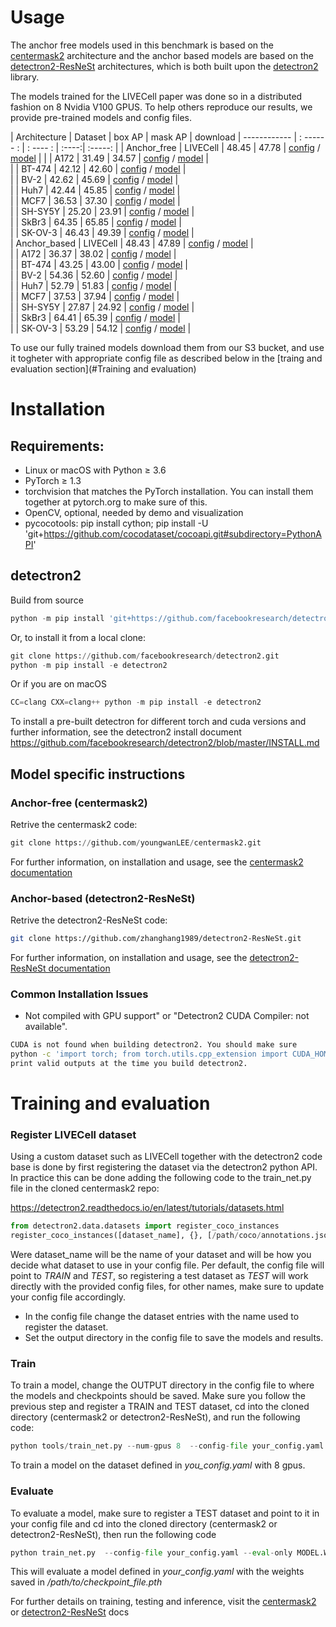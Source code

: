 # Usage

The anchor free models used in this benchmark is based on the [centermask2](https://github.com/youngwanLEE/centermask2#evaluation) architecture and the anchor based models are 
based on the [detectron2-ResNeSt](https://github.com/chongruo/detectron2-ResNeSt/blob/resnest/GETTING_STARTED.md) architectures, 
which is both built upon the [detectron2](https://github.com/facebookresearch/detectron2) library.

The models trained for the LIVECell paper was done so in a distributed fashion on 8 Nvidia V100 GPUS.
To help others reproduce our results, we provide pre-trained models and config files.


| Architecture    | Dataset | box AP | mask AP | download 
| ------------ | : ------ : | : ---- : | :----:| :-----: | 
| Anchor_free  | LIVECell | 48.45 | 47.78 | [config](https://github.com/sartorius-research/LIVECell/blob/main/model/anchor_free/livecell_config.yaml) / [model]() |
|          | A172 | 31.49 | 34.57 | [config](https://github.com/sartorius-research/LIVECell/blob/main/model/anchor_free/a172_config.yaml) / [model]() |  
|          | BT-474 | 42.12 | 42.60 | [config](https://github.com/sartorius-research/LIVECell/blob/main/model/anchor_free/bt474_config.yaml) / [model]() |  
|          | BV-2 | 42.62 | 45.69 | [config](https://github.com/sartorius-research/LIVECell/blob/main/model/anchor_free/bv2_config.yaml) / [model]() |  
|          | Huh7 | 42.44 | 45.85 | [config](https://github.com/sartorius-research/LIVECell/blob/main/model/anchor_free/huh7_config.yaml) / [model]() |  
|          | MCF7 | 36.53 | 37.30 | [config](https://github.com/sartorius-research/LIVECell/blob/main/model/anchor_free/mcf7_config.yaml) / [model]() |  
|          | SH-SY5Y | 25.20 | 23.91 | [config](https://github.com/sartorius-research/LIVECell/blob/main/model/anchor_free/shsy5y_config.yaml) / [model]() |  
|          | SkBr3 | 64.35 | 65.85 | [config](https://github.com/sartorius-research/LIVECell/blob/main/model/anchor_free/skbr3_config.yaml) / [model]() |  
|          | SK-OV-3 | 46.43 | 49.39 | [config](https://github.com/sartorius-research/LIVECell/blob/main/model/anchor_free/livecell_config.yaml) / [model]() |  
| Anchor_based | LIVECell | 48.43 | 47.89 | [config](https://github.com/sartorius-research/LIVECell/blob/main/model/anchor_based/livecell_config.yaml) / [model]() |  
|          | A172 | 36.37 | 38.02 | [config](https://github.com/sartorius-research/LIVECell/blob/main/model/anchor_based/a172_config.yaml) / [model]() |  
|          | BT-474 | 43.25 | 43.00 | [config](https://github.com/sartorius-research/LIVECell/blob/main/model/anchor_based/bt474_config.yaml) / [model]() |  
|          | BV-2 | 54.36 | 52.60 | [config](https://github.com/sartorius-research/LIVECell/blob/main/model/anchor_based/bv2_config.yaml) / [model]() |  
|          | Huh7 | 52.79 | 51.83 | [config](https://github.com/sartorius-research/LIVECell/blob/main/model/anchor_based/huh7_config.yaml) / [model]() |  
|          | MCF7 | 37.53 | 37.94 | [config](https://github.com/sartorius-research/LIVECell/blob/main/model/anchor_based/mcf7_config.yaml) / [model]() |  
|          | SH-SY5Y | 27.87 | 24.92 | [config](https://github.com/sartorius-research/LIVECell/blob/main/model/anchor_based/shsy5y_config.yaml) / [model]() |  
|          | SkBr3 | 64.41 | 65.39 | [config](https://github.com/sartorius-research/LIVECell/blob/main/model/anchor_based/skbr3_config.yaml) / [model]() |  
|          | SK-OV-3 | 53.29 | 54.12 | [config](https://github.com/sartorius-research/LIVECell/blob/main/model/anchor_based/skov3_config.yaml) / [model]() |  



To use our fully trained models download them from our S3 bucket, and use it togheter with appropriate config file as 
described below in the [traing and evaluation section](#Training and evaluation)


# Installation

## Requirements:

- Linux or macOS with Python ≥ 3.6
- PyTorch ≥ 1.3
- torchvision that matches the PyTorch installation. You can install them together at pytorch.org to make sure of this.
- OpenCV, optional, needed by demo and visualization
- pycocotools: pip install cython; pip install -U 'git+https://github.com/cocodataset/cocoapi.git#subdirectory=PythonAPI'
## detectron2

Build from source
````python
python -m pip install 'git+https://github.com/facebookresearch/detectron2.git'
````

Or, to install it from a local clone:
````python
git clone https://github.com/facebookresearch/detectron2.git
python -m pip install -e detectron2
````


Or if you are on macOS
````python
CC=clang CXX=clang++ python -m pip install -e detectron2
````


To install a pre-built detectron for different torch and cuda versions and further information, see the detectron2 install document
https://github.com/facebookresearch/detectron2/blob/master/INSTALL.md

## Model specific instructions

### Anchor-free (centermask2)
Retrive the centermask2 code:
````python
git clone https://github.com/youngwanLEE/centermask2.git
````

For further information, on installation and usage, see the [centermask2 documentation](https://github.com/youngwanLEE/centermask2#evaluation)

### Anchor-based (detectron2-ResNeSt)
Retrive the detectron2-ResNeSt code:
```sh
git clone https://github.com/zhanghang1989/detectron2-ResNeSt.git
```
For further information, on installation and usage, see the [detectron2-ResNeSt documentation](https://github.com/chongruo/detectron2-ResNeSt/blob/resnest/GETTING_STARTED.md)


### Common Installation Issues
- Not compiled with GPU support" or "Detectron2 CUDA Compiler: not available".
```sh
CUDA is not found when building detectron2. You should make sure
python -c 'import torch; from torch.utils.cpp_extension import CUDA_HOME; print(torch.cuda.is_available(), CUDA_HOME)'
print valid outputs at the time you build detectron2.
```

# Training and evaluation
### Register LIVECell dataset
Using a custom dataset such as LIVECell together with the detectron2 code base is done by first registering the dataset
via the detectron2 python API. In practice this can be done adding the following code to the train_net.py file in the cloned
centermask2 repo:

https://detectron2.readthedocs.io/en/latest/tutorials/datasets.html
````python
from detectron2.data.datasets import register_coco_instances
register_coco_instances([dataset_name], {}, [/path/coco/annotations.json], [path/to/image/dir])
````

Were dataset_name will be the name of your dataset and will be how you decide what dataset to use in your config file.
Per default, the config file will point to *TRAIN* and *TEST*, so registering a test dataset as *TEST* will work directly with the
provided config files, for other names, make sure to update your config file accordingly.

- In the config file change the dataset entries with the name used to register the dataset.
- Set the output directory in the config file to save the models and results.

### Train
To train a model, change the OUTPUT directory in the config file to where the models and checkpoints should be saved.
Make sure you follow the previous step and register a TRAIN and TEST dataset, cd into 
the cloned directory (centermask2 or detectron2-ResNeSt), and run the following code:

````python
python tools/train_net.py --num-gpus 8  --config-file your_config.yaml
````
To train a model on the dataset defined in *you_config.yaml* with 8 gpus.
 
 ### Evaluate
 To evaluate a model, make sure to register a TEST dataset and point to it in your config file and cd into 
the cloned directory (centermask2 or detectron2-ResNeSt), 
then run the following code
 ````python
python train_net.py  --config-file your_config.yaml --eval-only MODEL.WEIGHTS /path/to/checkpoint_file.pth
````
This will evaluate a model defined in *your_config.yaml* with the weights saved in */path/to/checkpoint_file.pth*
 
For further details on training, testing and inference, 
visit the [centermask2](https://github.com/youngwanLEE/centermask2#evaluation) or 
[detectron2-ResNeSt](https://github.com/chongruo/detectron2-ResNeSt/blob/resnest/GETTING_STARTED.md) docs
